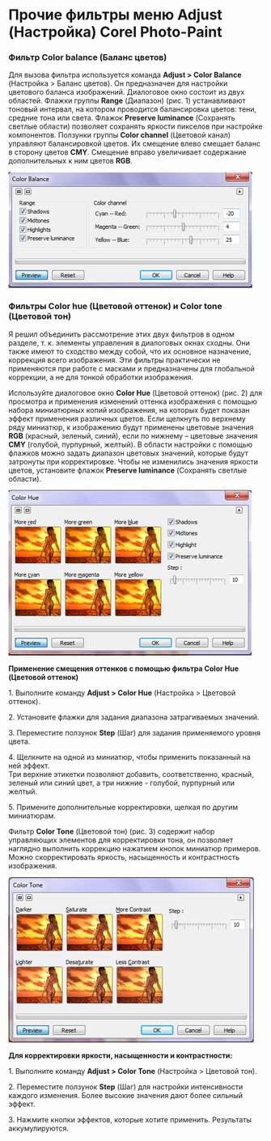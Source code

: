 # Прочие фильтры меню Adjust (Настройка) Corel Photo-Paint

### Фильтр Color balance (Баланс цветов)

Для вызова фильтра используется команда **Adjust > Color Balance** (Настройка > Баланс цветов). Он предназначен для настройки цветового баланса изображений. Диалоговое окно состоит из двух областей. Флажки группы **Range** (Диапазон) (рис. 1) устанавливают тоновый интервал, на котором проводится балансировка цветов: тени, средние тона или света. Флажок **Preserve luminance** (Сохранять светлые области) позволяет сохранять яркости пикселов при настройке компонентов. Ползунки группы **Color channel** (Цветовой канал) управляют балансировкой цветов. Их смещение влево смещает баланс в сторону цветов **CMY**. Смещение вправо увеличивает содержание дополнительных к ним цветов **RGB**.

![Прочие фильтры меню Adjust (Настройка) Corel Photo-Paint](./900381e3-6580-4502-b648-52cdda84784b.jpg)

### Фильтры Color hue (Цветовой оттенок) и Color tone (Цветовой тон)

Я решил объединить рассмотрение этих двух фильтров в одном разделе, т. к. элементы управления в диалоговых окнах сходны. Они также имеют то сходство между собой, что их основное назначение, коррекция всего изображения. Эти фильтры практически не применяются при работе с масками и предназначены для глобальной коррекции, а не для тонкой обработки изображения.

Используйте диалоговое окно **Color Hue** (Цветовой оттенок) (рис. 2) для просмотра и применения изменений оттенка изображения с помощью набора миниатюрных копий изображения, на которых будет показан эффект применения различных цветов. Если щелкнуть по верхнему ряду миниатюр, к изображению будут применены цветовые значения **RGB** (красный, зеленый, синий), если по нижнему – цветовые значения **CMY** (голубой, пурпурный, желтый). В области настройки с помощью флажков можно задать диапазон цветовых значений, которые будут затронуты при корректировке. Чтобы не изменились значения яркости цветов, установите флажок **Preserve luminance** (Сохранять светлые области).

![Прочие фильтры меню Adjust (Настройка) Corel Photo-Paint](./b8fcfb11-26f5-4ce9-a301-de35e2aa07d8.jpg)

**Применение смещения оттенков с помощью фильтра Color Hue (Цветовой оттенок)**

1\. Выполните команду **Adjust > Color Hue** (Настройка > Цветовой оттенок).

2\. Установите флажки для задания диапазона затрагиваемых значений.

3\. Переместите ползунок **Step** (Шаг) для задания применяемого уровня цвета.

4\. Щелкните на одной из миниатюр, чтобы применить показанный на ней эффект.  
Три верхние этикетки позволяют добавить, соответственно, красный, зеленый или синий цвет, а три нижние - голубой, пурпурный или желтый.

5\. Примените дополнительные корректировки, щелкая по другим миниатюрам.

Фильтр **Color Tone** (Цветовой тон) (рис. 3) содержит набор управляющих элементов для корректировки тона, он позволяет наглядно выполнить коррекцию нажатием кнопок миниатюр примеров. Можно скорректировать яркость, насыщенность и контрастность изображения.

![Прочие фильтры меню Adjust (Настройка) Corel Photo-Paint](./eda1e9dd-1c01-4160-9016-f69d4284d781.jpg)

**Для корректировки яркости, насыщенности и контрастности:**

1\. Выполните команду **Adjust > Color Tone** (Настройка > Цветовой тон).

2\. Переместите ползунок **Step** (Шаг) для настройки интенсивности каждого изменения. Более высокие значения дают более сильный эффект.

3\. Нажмите кнопки эффектов, которые хотите применить. Результаты аккумулируются.